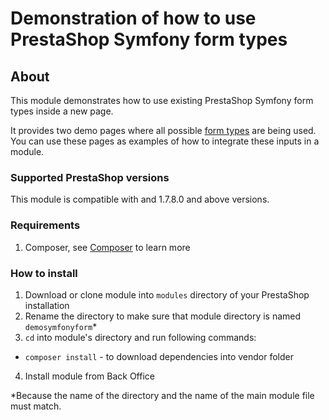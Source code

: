 # Demonstration of how to use PrestaShop Symfony form types

## About

This module demonstrates how to use existing PrestaShop Symfony form types inside a new page.

It provides two demo pages where all possible [form types](https://symfony.com/doc/current/reference/forms/types.html)
are being used. You can use these pages as examples of how to integrate these inputs in a module.

### Supported PrestaShop versions

This module is compatible with and 1.7.8.0 and above versions.
 
### Requirements
 
1. Composer, see [Composer](https://getcomposer.org/) to learn more
 
### How to install
 
1. Download or clone module into `modules` directory of your PrestaShop installation
2. Rename the directory to make sure that module directory is named `demosymfonyform`*
3. `cd` into module's directory and run following commands:
  - `composer install` - to download dependencies into vendor folder
4. Install module from Back Office
 
*Because the name of the directory and the name of the main module file must match.
 

